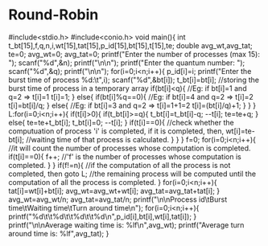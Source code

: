 # Round-Robin
#include<stdio.h>
#include<conio.h>
void main(){
	int t_bt[15],f,q,n,i,wt[15],tat[15],p_id[15],bt[15],t[15],te;
	double avg_wt,avg_tat;
	te=0;
	avg_wt=0;
	avg_tat=0;
	printf("Enter the number of processes (max 15): ");
	scanf("%d",&n);
	printf("\n\n");
	printf("Enter the quantum number: ");
	scanf("%d",&q);
	printf("\n\n");
	for(i=0;i<n;i++){
		p_id[i]=i;
		printf("Enter the burst time of process %d:\t",i);
		scanf("%d",&bt[i]);
		t_bt[i]=bt[i]; //storing the burst time of process in a temporary array
		if(bt[i]<q){ //Eg: if bt[i]=1 and q=2 => t[i]=1
			t[i]=1;
		}
		else{
			if(bt[i]%q==0){ //Eg: if bt[i]=4 and q=2 => t[i]=2
				t[i]=bt[i]/q;
			}
			else{ //Eg: if bt[i]=3 and q=2 => t[i]=1+1=2
				t[i]=(bt[i]/q)+1;
			}
		}
	}
	L:for(i=0;i<n;i++){
		if(t[i]>0){
			if(t_bt[i]>=q){
				t_bt[i]=t_bt[i]-q;
				--t[i];
				te=te+q;
			}
			else{
				te=te+t_bt[i];
				t_bt[i]=0;
				--t[i];
			}
			if(t[i]==0){ //check whether the computuation of process 'i' is completed, if it is completed, then,
				wt[i]=te-bt[i]; //waiting time of that process is calculated.
			}
		}
	}
	f=0;
	for(i=0;i<n;i++){ //it will count the number of processes whose computation is completed.
		if(t[i]==0){ 
			f++; //'f' is the number of processes whose computation is completed.
		}
	}
	if(f!=n){ //if the computation of all the process is not completed, then
		goto L; //the remaining process will be computed until the computation of all the process is completed.
	}
	for(i=0;i<n;i++){
		tat[i]=wt[i]+bt[i];
		avg_wt=avg_wt+wt[i];
		avg_tat=avg_tat+tat[i];
	}
	avg_wt=avg_wt/n;
	avg_tat=avg_tat/n;
	printf("\n\nProcess id\tBurst time\tWaiting time\tTurn around time\n");
	for(i=0;i<n;i++){
		printf("%d\t\t%d\t\t%d\t\t%d\n",p_id[i],bt[i],wt[i],tat[i]);
	}
	printf("\n\nAverage waiting time is: %lf\n",avg_wt);
	printf("Average turn around time is: %lf",avg_tat);
}
